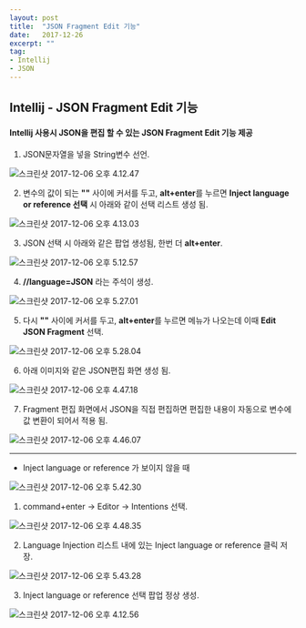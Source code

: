 ```yaml
---
layout: post
title:  "JSON Fragment Edit 기능"
date:   2017-12-26
excerpt: ""
tag:
- Intellij
- JSON
---
```

    


## Intellij - JSON Fragment Edit 기능


#### Intellij 사용시 JSON을 편집 할 수 있는 **JSON Fragment Edit 기능** 제공 

1. JSON문자열을 넣을 String변수 선언. 

![스크린샷 2017-12-06 오후 4.12.47](https://i.imgur.com/wk0vezt.png)<br> 

2. 변수의 값이 되는 **""** 사이에 커서를 두고, **alt+enter**를 누르면 **Inject language or reference 선택** 시 아래와 같이 선택 리스트 생성 됨. 

![스크린샷 2017-12-06 오후 4.13.03](https://i.imgur.com/sG7P3fA.png)<br> 

3. JSON 선택 시 아래와 같은 팝업 생성됨, 한번 더 **alt+enter**. 

![스크린샷 2017-12-06 오후 5.12.57](https://i.imgur.com/enPlkQb.png)<br> 

4. **//language=JSON** 라는 주석이 생성. 

![스크린샷 2017-12-06 오후 5.27.01](https://i.imgur.com/eFvy2OL.png)<br> 

5. 다시 **""** 사이에 커서를 두고, **alt+enter**를 누르면 메뉴가 나오는데 이때 **Edit JSON Fragment** 선택. 

![스크린샷 2017-12-06 오후 5.28.04](https://i.imgur.com/bAuqTdp.png)<br> 

6. 아래 이미지와 같은 JSON편집 화면 생성 됨. 

![스크린샷 2017-12-06 오후 4.47.18](https://i.imgur.com/6xJcaHo.png)<br> 

7. Fragment 편집 화면에서 JSON을 직접 편집하면 편집한 내용이 자동으로 변수에 값 변환이 되어서 적용 됨. 

![스크린샷 2017-12-06 오후 4.46.07](https://i.imgur.com/GE7HdRF.png)<br> 

---

- Inject Ianguage or reference 가 보이지 않을 때 

 ![스크린샷 2017-12-06 오후 5.42.30](https://i.imgur.com/z7AdPAj.png)<br> 

1. command+enter -> Editor -> Intentions 선택. 

![스크린샷 2017-12-06 오후 4.48.35](https://i.imgur.com/eMCqj1S.png)<br> 

2. Language Injection 리스트 내에 있는 Inject language or reference 클릭 저장. 

![스크린샷 2017-12-06 오후 5.43.28](https://i.imgur.com/Z76ivKi.png)<br> 

3. Inject language or reference 선택 팝업 정상 생성. 

![스크린샷 2017-12-06 오후 4.12.56](https://i.imgur.com/4VFVHhp.png)<br>
